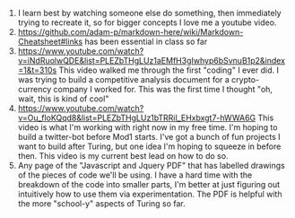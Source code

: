 1. I learn best by watching someone else do something, then immediately trying to recreate it, so for bigger concepts I love me a youtube video.
2. https://github.com/adam-p/markdown-here/wiki/Markdown-Cheatsheet#links has been essential in class so far
3. https://www.youtube.com/watch?v=iNdRuolwQDE&list=PLEZbTHgLUz1aEMfH3gIwhyp6bSvnuB1p2&index=1&t=310s This video walked me through the first "coding" I ever did. I was trying to build a competitive analysis document for a crypto-currency company I worked for. This was the first time I thought "oh, wait, this is kind of cool"
4. https://www.youtube.com/watch?v=Ou_floKQqd8&list=PLEZbTHgLUz1bTRRil_EHxbxgt7-hWWA6G This video is what I'm working with right now in my free time. I'm hoping to build a twitter-bot before Mod1 starts. I've got a bunch of fun projects I want to build after Turing, but one idea I'm hoping to squeeze in before then. This video is my current best lead on how to do so.
5. Any page of the "Javascript and Jquery PDF" that has labelled drawings of the pieces of code we'll be using. I have a hard time with the breakdown of the code into smaller parts, I'm better at just figuring out intuitively how to use them via experimentation. The PDF is helpful with the more "school-y" aspects of Turing so far.

